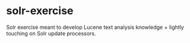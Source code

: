 # solr-exercise
Solr exercise meant to develop Lucene text analysis knowledge + lightly touching on Solr update processors.
